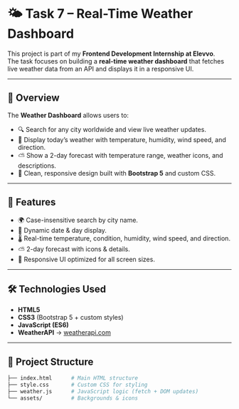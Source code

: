 # 🌤️ Task 7 – Real-Time Weather Dashboard

This project is part of my **Frontend Development Internship at Elevvo**.  
The task focuses on building a **real-time weather dashboard** that fetches live weather data from an API and displays it in a responsive UI.

---

## 🚀 Overview
The **Weather Dashboard** allows users to:

- 🔍 Search for any city worldwide and view live weather updates.
- 📅 Display today’s weather with temperature, humidity, wind speed, and direction.
- ⛅ Show a 2-day forecast with temperature range, weather icons, and descriptions.
- 🎨 Clean, responsive design built with **Bootstrap 5** and custom CSS.

---

## 📌 Features
- 🌍 Case-insensitive search by city name.
- 📆 Dynamic date & day display.
- 🌡️ Real-time temperature, condition, humidity, wind speed, and direction.
- ⛅ 2-day forecast with icons & details.
- 📱 Responsive UI optimized for all screen sizes.

---

## 🛠️ Technologies Used
- **HTML5**
- **CSS3** (Bootstrap 5 + custom styles)
- **JavaScript (ES6)**
- **WeatherAPI** → [weatherapi.com](https://www.weatherapi.com)

---

## 📂 Project Structure
```bash
├── index.html      # Main HTML structure
├── style.css       # Custom CSS for styling
├── weather.js      # JavaScript logic (fetch + DOM updates)
└── assets/         # Backgrounds & icons
